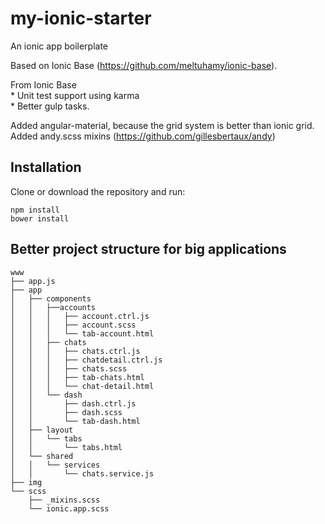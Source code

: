 # my-ionic-starter

An ionic app boilerplate

Based on Ionic Base (https://github.com/meltuhamy/ionic-base).

From Ionic Base  
		* Unit test support using karma  
		* Better gulp tasks.  

Added angular-material, because the grid system is better than ionic grid.  
Added andy.scss mixins (https://github.com/gillesbertaux/andy)

## Installation
Clone or download the repository and run:  
	
```
npm install
bower install
```

## Better project structure for big applications
```
www  
├── app.js  
├── app  
│   ├── components  
│   │   ├──accounts  
│   │   │   ├── account.ctrl.js  
│   │   │   ├── account.scss  
│   │   │   └── tab-account.html  
│   │   ├── chats  
│   │   │   ├── chats.ctrl.js  
│   │   │   ├── chatdetail.ctrl.js  
│   │   │   ├── chats.scss  
│   │   │   ├── tab-chats.html  
│   │   │   └── chat-detail.html  
│   │   └── dash  
│   │       ├── dash.ctrl.js  
│   │       ├── dash.scss  
│   │       └── tab-dash.html  
│   ├── layout  
│   │   └── tabs  
│   │       └── tabs.html  
│   └── shared  
│   │   └── services  
│   │       └── chats.service.js  
├── img  
└── scss  
    ├── _mixins.scss  
    └── ionic.app.scss  
 ```
